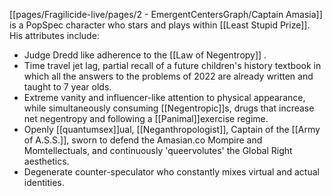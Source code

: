 [[pages/Fragilicide-live/pages/2 - EmergentCentersGraph/Captain Amasia]] is a PopSpec character who stars and plays within [[Least Stupid Prize]]. 
His attributes include:

- Judge Dredd like adherence to the [[Law of Negentropy]] .
- Time travel jet lag, partial recall of a future children's history textbook in which all the answers to the problems of 2022 are already written and taught to 7 year olds.
- Extreme vanity and influencer-like attention to physical appearance, while simultaneously consuming [[Negentropic]]s, drugs that increase net negentropy and following a [[Panimal]]exercise regime.
- Openly [[quantumsex]]ual, [[Neganthropologist]], Captain of the [[Army of A.S.S.]], sworn to defend the Amasian.co Mompire and Momtellectuals, and continuously 'queervolutes' the Global Right aesthetics.
- Degenerate counter-speculator who constantly mixes virtual and actual identities.